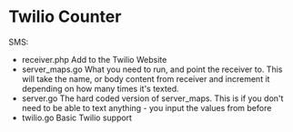 Twilio Counter
=================

SMS:
- receiver.php
    Add to the Twilio Website
- server_maps.go
    What you need to run, and point the receiver to. This will take the name, or body content from receiver and increment it depending on how many times it's texted.
- server.go
    The hard coded version of server_maps. This is if you don't need to be able to text anything - you input the values from before
- twilio.go
    Basic Twilio support
